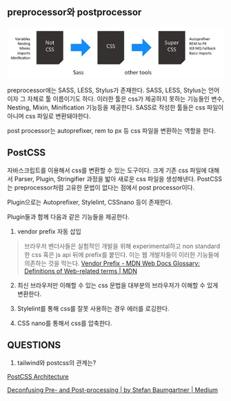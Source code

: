## preprocessor와 postprocessor

![alt text](FE-WEB/html+css+browser/preprocessor-postprocessor/image-1.png)

preprocessor에는 SASS, LESS, Stylus가 존재한다. SASS, LESS, Stylus는 언어이자 그 자체로 툴 이름이기도 하다. 이러한 툴은 css가 제공하지 못하는 기능들인 변수, Nesting, Mixin, Minification 기능등을 제공한다. SASS로 작성한 툴들은 css 파일이 아니며 css 파일로 변환돼야한다.

post processor는 autoprefixer, rem to px 등 css 파일을 변환하는 역할을 한다.

## PostCSS

자바스크립트를 이용해서 css를 변환할 수 있는 도구이다. 크게 기존 css 파일에 대해서 Parser, Plugin, Stringifier 과정을 밟아 새로운 css 파일을 생성해낸다. PostCSS는 preprocessor처럼 고유한 문법이 없다는 점에서 post processor이다.

Plugin으로는 Autoprefixer, Stylelint, CSSnano 등이 존재한다.

Plugin들과 함께 다음과 같은 기능들을 제공한다.

1. vendor prefix 자동 삽입

> 브라우저 벤더사들은 실험적인 개발을 위해 experimental하고 non standard한 css 혹은 js api 뒤에 prefix를 붙인다. 이는 웹 개발자들이 이러한 기능들에 의존하는 것을 막는다. [Vendor Prefix - MDN Web Docs Glossary: Definitions of Web-related terms | MDN](https://developer.mozilla.org/en-US/docs/Glossary/Vendor_Prefix)

2. 최신 브라우저만 이해할 수 있는 css 문법을 대부분의 브라우저가 이해할 수 있게 변환한다.

3. Stylelint를 통해 css를 잘못 사용하는 경우 에러를 로깅한다.

4. CSS nano를 통해서 css를 압축한다.

## QUESTIONS

1. tailwind와 postcss의 관계는?

[PostCSS Architecture](https://postcss.org/docs/postcss-architecture#core-structures)

[Deconfusing Pre- and Post-processing | by Stefan Baumgartner | Medium](https://medium.com/@ddprrt/deconfusing-pre-and-post-processing-d68e3bd078a3)
